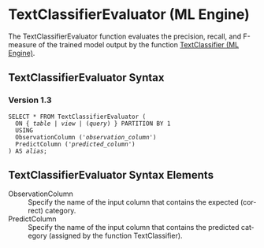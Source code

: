 <div class="nested0" aria-labelledby="ariaid-title1" topicindex="1" topicid="zfa1507236147591" id="zfa1507236147591"><h1 class="title topictitle1" id="ariaid-title1">TextClassifierEvaluator (ML Engine)</h1><div class="body conbody">
<p class="p">The TextClassifierEvaluator function evaluates the precision, recall, and F-measure of the trained model output by the function <a href="lhi1558542137898.md#mdp1507235149305">TextClassifier (ML Engine)</a>.</p></div><div class="topic reference nested1" aria-labelledby="ariaid-title2" topicindex="2" topicid="ofo1507236256881" xml:lang="en-us" lang="en-us" id="ofo1507236256881">
<h2 class="title topictitle2" id="ariaid-title2">TextClassifierEvaluator Syntax</h2><div class="body refbody"><div class="section" id="ofo1507236256881__section_N1000E_N1000C_N10001">
<h3 class="title sectiontitle">Version 1.3</h3><pre class="pre codeblock" xml:space="preserve"><code>SELECT * FROM TextClassifierEvaluator (
  <span>ON { <var class="keyword varname">table</var> | <var class="keyword varname">view</var> | (<var class="keyword varname">query</var>) }</span> PARTITION BY 1
  USING
  ObservationColumn ('<var class="keyword varname">observation_column</var>')
  PredictColumn ('<var class="keyword varname">predicted_column</var>')
) AS <var class="keyword varname">alias</var>;</code></pre></div></div></div><div class="topic reference nested1" aria-labelledby="ariaid-title3" topicindex="3" topicid="pfb1507236373839" xml:lang="en-us" lang="en-us" id="pfb1507236373839">
<h2 class="title topictitle2" id="ariaid-title3">TextClassifierEvaluator Syntax Elements</h2><div class="body refbody"><div class="section" id="pfb1507236373839__section_N10011_N1000E_N10001"><dl class="dl parml"><dt class="dt pt dlterm">ObservationColumn</dt><dd class="dd pd">Specify the name of the input column that contains the expected (correct) category.</dd><dt class="dt pt dlterm">PredictColumn</dt><dd class="dd pd">Specify the name of the input column that contains the predicted category (assigned by the function TextClassifier).</dd></dl></div></div></div></div>

